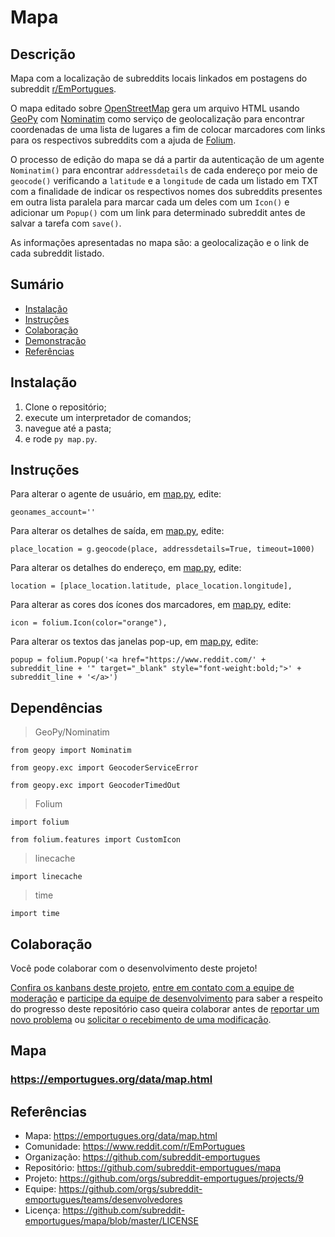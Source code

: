 # Mapa

## Descrição

Mapa com a localização de subreddits locais linkados em postagens do subreddit [r/EmPortugues](https://www.reddit.com/r/EmPortugues/).

O mapa editado sobre [OpenStreetMap](https://www.openstreetmap.org/#map=4/-15.13/-53.19) gera um arquivo HTML usando [GeoPy](https://geopy.readthedocs.io/en/stable/) com [Nominatim](https://nominatim.openstreetmap.org/) como serviço de geolocalização para encontrar coordenadas de uma lista de lugares a fim de colocar marcadores com links para os respectivos subreddits com a ajuda de [Folium](https://python-visualization.github.io/folium/).

O processo de edição do mapa se dá a partir da autenticação de um agente `Nominatim()` para encontrar `addressdetails` de cada endereço por meio de `geocode()` verificando a `latitude` e a `longitude` de cada um listado em TXT com a finalidade de indicar os respectivos nomes dos subreddits presentes em outra lista paralela para marcar cada um deles com um `Icon()` e adicionar um `Popup()` com um link para determinado subreddit antes de salvar a tarefa com `save()`.

As informações apresentadas no mapa são: a geolocalização e o link de cada subreddit listado.

## Sumário

* [Instalação](#Instalação)
* [Instruções](#Instruções)
* [Colaboração](#Colaboração)
* [Demonstração](#Demonstração)
* [Referências](#Referências)

## Instalação

1. Clone o repositório;
2. execute um interpretador de comandos;
3. navegue até a pasta;
4. e rode `py map.py`.

## Instruções

Para alterar o agente de usuário, em [map.py](https://github.com/subreddit-emportugues/mapa/blob/master/map.py), edite:
```
geonames_account=''
```

Para alterar os detalhes de saída, em [map.py](https://github.com/subreddit-emportugues/mapa/blob/master/map.py), edite:
```
place_location = g.geocode(place, addressdetails=True, timeout=1000)
```

Para alterar os detalhes do endereço, em [map.py](https://github.com/subreddit-emportugues/mapa/blob/master/map.py), edite:
```
location = [place_location.latitude, place_location.longitude],
```

Para alterar as cores dos ícones dos marcadores, em [map.py](https://github.com/subreddit-emportugues/mapa/blob/master/map.py), edite:
```
icon = folium.Icon(color="orange"),
```

Para alterar os textos das janelas pop-up, em [map.py](https://github.com/subreddit-emportugues/mapa/blob/master/map.py), edite:
```
popup = folium.Popup('<a href="https://www.reddit.com/' + subreddit_line + '" target="_blank" style="font-weight:bold;">' + subreddit_line + '</a>')
```

## Dependências

> GeoPy/Nominatim
```
from geopy import Nominatim
```
```
from geopy.exc import GeocoderServiceError
```
```
from geopy.exc import GeocoderTimedOut
```

> Folium
```
import folium
```
```
from folium.features import CustomIcon
```

> linecache
```
import linecache
```

> time
```
import time
```

## Colaboração

Você pode colaborar com o desenvolvimento deste projeto! 

[Confira os kanbans deste projeto](https://github.com/orgs/subreddit-emportugues/projects/9), [entre em contato com a equipe de moderação](https://reddit.com/message/compose?to=/r/EmPortugues) e [participe da equipe de desenvolvimento](https://github.com/orgs/subreddit-emportugues/teams/desenvolvedores) para saber a respeito do progresso deste repositório caso queira colaborar antes de [reportar um novo problema](https://github.com/subreddit-emportugues/auto-moderador/issues) ou [solicitar o recebimento de uma modificação](https://github.com/subreddit-emportugues/auto-moderador/pulls).

## Mapa

### https://emportugues.org/data/map.html

## Referências

* Mapa: https://emportugues.org/data/map.html
* Comunidade: https://www.reddit.com/r/EmPortugues
* Organização: https://github.com/subreddit-emportugues
* Repositório: https://github.com/subreddit-emportugues/mapa
* Projeto: https://github.com/orgs/subreddit-emportugues/projects/9
* Equipe: https://github.com/orgs/subreddit-emportugues/teams/desenvolvedores
* Licença: https://github.com/subreddit-emportugues/mapa/blob/master/LICENSE
